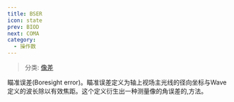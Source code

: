```yaml
---
title: BSER
icon: state
prev: BIOD
next: COMA
category:
  - 操作数
---
```


> 分类: [像差](/hb/operands/131/885/  "Zemax 操作数 像差")

瞄准误差(Boresight error)。瞄准误差定义为轴上视场主光线的径向坐标与Wave定义的波长除以有效焦距。这个定义衍生出一种测量像的角误差的,方法。